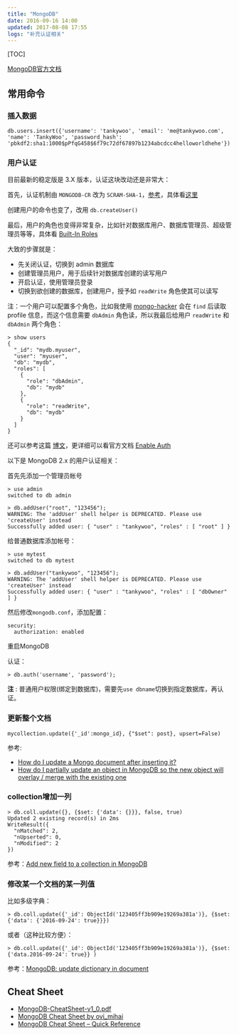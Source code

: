 ```yaml
---
title: "MongoDB"
date: 2016-09-16 14:00
updated: 2017-08-08 17:55
logs: "补充认证相关"
---
```


[TOC]

[MongoDB官方文档](https://docs.mongodb.com/manual/)

## 常用命令

### 插入数据

```text
db.users.insert({'username': 'tankywoo', 'email': 'me@tankywoo.com', 'name': 'TankyWoo', 'password_hash': 'pbkdf2:sha1:1000$pPfqG458$6f79c72df67897b1234abcdcc4helloworldhehe'})
```

### 用户认证

目前最新的稳定版是 3.X 版本，认证这块改动还是非常大：

首先，认证机制由 `MONGODB-CR` 改为 `SCRAM-SHA-1`，[参考](https://docs.mongodb.com/manual/release-notes/3.0-scram/#upgrade-2-6-mongodb-cr-users-to-scram-sha-1)，具体看[这里](https://docs.mongodb.com/manual/core/authentication-mechanisms/)

创建用户的命令也变了，改用 `db.createUser()`

最后，用户的角色也变得非常复杂，比如针对数据库用户、数据库管理员、超级管理员等等，具体看 [Built-In Roles](https://docs.mongodb.com/manual/reference/built-in-roles/#all-database-roles)

大致的步骤就是：

- 先关闭认证，切换到 admin 数据库
- 创建管理员用户，用于后续针对数据库创建的读写用户
- 开启认证，使用管理员登录
- 切换到欲创建的数据库，创建用户，授予如 `readWrite` 角色使其可以读写

注：一个用户可以配置多个角色，比如我使用 [mongo-hacker](https://github.com/TylerBrock/mongo-hacker) 会在 `find` 后读取 profile 信息，而这个信息需要 `dbAdmin` 角色读，所以我最后给用户 `readWrite` 和 `dbAdmin` 两个角色：

```text
> show users
{
  "_id": "mydb.myuser",
  "user": "myuser",
  "db": "mydb",
  "roles": [
    {
      "role": "dbAdmin",
      "db": "mydb"
    },
    {
      "role": "readWrite",
      "db": "mydb"
    }
  ]
}

```

还可以参考这篇 [博文](http://tgrall.github.io/blog/2015/02/04/introduction-to-mongodb-security/)，更详细可以看官方文档 [Enable Auth](https://docs.mongodb.com/manual/tutorial/enable-authentication/)


以下是 MongoDB 2.x 的用户认证相关：

首先先添加一个管理员帐号

```text
> use admin
switched to db admin

> db.addUser("root", "123456");
WARNING: The 'addUser' shell helper is DEPRECATED. Please use 'createUser' instead
Successfully added user: { "user" : "tankywoo", "roles" : [ "root" ] }
```

给普通数据库添加帐号：

```text
> use mytest
switched to db mytest

> db.addUser("tankywoo", "123456");
WARNING: The 'addUser' shell helper is DEPRECATED. Please use 'createUser' instead
Successfully added user: { "user" : "tankywoo", "roles" : [ "dbOwner" ] }
```

然后修改`mongodb.conf`，添加配置：

```text
security:
  authorization: enabled
```

重启MongoDB

认证：

```text
> db.auth('username', 'password');
```

**注** : 普通用户权限(绑定到数据库)，需要先`use dbname`切换到指定数据库，再认证。

### 更新整个文档

```text
mycollection.update({'_id':mongo_id}, {"$set": post}, upsert=False)
```

参考:

* [How do I update a Mongo document after inserting it?](http://stackoverflow.com/questions/4372797/how-do-i-update-a-mongo-document-after-inserting-it)
* [How do I partially update an object in MongoDB so the new object will overlay / merge with the existing one](http://stackoverflow.com/questions/10290621/how-do-i-partially-update-an-object-in-mongodb-so-the-new-object-will-overlay)


### collection增加一列

```text
> db.coll.update({}, {$set: {'data': {}}}, false, true)
Updated 2 existing record(s) in 2ms
WriteResult({
  "nMatched": 2,
  "nUpserted": 0,
  "nModified": 2
})
```

参考：[Add new field to a collection in MongoDB](http://stackoverflow.com/questions/7714216/add-new-field-to-a-collection-in-mongodb)


### 修改某一个文档的某一列值

比如多级字典：

```text
> db.coll.update({'_id': ObjectId('123405ff3b909e19269a381a')}, {$set: {'data': {'2016-09-24': true}}})
```

或者（这种比较方便）：

```text
> db.coll.update({'_id': ObjectId('123405ff3b909e19269a381a')}, {$set: {'data.2016-09-24': true}} )
```

参考：[MongoDB: update dictionary in document](http://stackoverflow.com/questions/29267519/mongodb-update-dictionary-in-document)


## Cheat Sheet

* [MongoDB-CheatSheet-v1_0.pdf](chrome-extension://ikhdkkncnoglghljlkmcimlnlhkeamad/pdf-viewer/web/viewer.html?file=https%3A%2F%2Fblog.codecentric.de%2Ffiles%2F2012%2F12%2FMongoDB-CheatSheet-v1_0.pdf)
* [MongoDB Cheat Sheet by ovi_mihai](https://www.cheatography.com/ovi-mihai/cheat-sheets/mongodb/)
* [MongoDB Cheat Sheet – Quick Reference](http://www.mongodbspain.com/en/2014/03/23/mongodb-cheat-sheet-quick-reference/)
